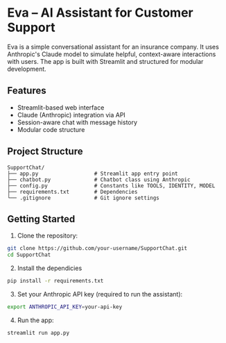 # Eva – AI Assistant for Customer Support

Eva is a simple conversational assistant for an insurance company. It uses Anthropic's Claude model to simulate helpful, context-aware interactions with users. The app is built with Streamlit and structured for modular development.

## Features

- Streamlit-based web interface
- Claude (Anthropic) integration via API
- Session-aware chat with message history
- Modular code structure

## Project Structure
```
SupportChat/
├── app.py                  # Streamlit app entry point
├── chatbot.py              # Chatbot class using Anthropic
├── config.py               # Constants like TOOLS, IDENTITY, MODEL
├── requirements.txt        # Dependencies
└── .gitignore              # Git ignore settings
```

## Getting Started
1. Clone the repository:

```bash
git clone https://github.com/your-username/SupportChat.git
cd SupportChat
```
2. Install the dependicies
```bash
pip install -r requirements.txt
```

3. Set your Anthropic API key (required to run the assistant):
```bash
export ANTHROPIC_API_KEY=your-api-key
```

4. Run the app:
```bash
streamlit run app.py
```